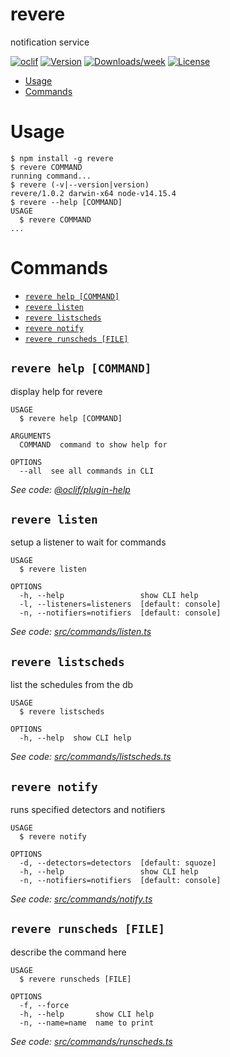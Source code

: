 revere
======

notification service

[![oclif](https://img.shields.io/badge/cli-oclif-brightgreen.svg)](https://oclif.io)
[![Version](https://img.shields.io/npm/v/revere.svg)](https://npmjs.org/package/revere)
[![Downloads/week](https://img.shields.io/npm/dw/revere.svg)](https://npmjs.org/package/revere)
[![License](https://img.shields.io/npm/l/revere.svg)](https://github.com/git@github.com:jaredjj3/revere.git/blob/master/package.json)

<!-- toc -->
* [Usage](#usage)
* [Commands](#commands)
<!-- tocstop -->
# Usage
<!-- usage -->
```sh-session
$ npm install -g revere
$ revere COMMAND
running command...
$ revere (-v|--version|version)
revere/1.0.2 darwin-x64 node-v14.15.4
$ revere --help [COMMAND]
USAGE
  $ revere COMMAND
...
```
<!-- usagestop -->
# Commands
<!-- commands -->
* [`revere help [COMMAND]`](#revere-help-command)
* [`revere listen`](#revere-listen)
* [`revere listscheds`](#revere-listscheds)
* [`revere notify`](#revere-notify)
* [`revere runscheds [FILE]`](#revere-runscheds-file)

## `revere help [COMMAND]`

display help for revere

```
USAGE
  $ revere help [COMMAND]

ARGUMENTS
  COMMAND  command to show help for

OPTIONS
  --all  see all commands in CLI
```

_See code: [@oclif/plugin-help](https://github.com/oclif/plugin-help/blob/v3.2.1/src/commands/help.ts)_

## `revere listen`

setup a listener to wait for commands

```
USAGE
  $ revere listen

OPTIONS
  -h, --help                 show CLI help
  -l, --listeners=listeners  [default: console]
  -n, --notifiers=notifiers  [default: console]
```

_See code: [src/commands/listen.ts](https://github.com/jaredjj3/revere/blob/v1.0.2/src/commands/listen.ts)_

## `revere listscheds`

list the schedules from the db

```
USAGE
  $ revere listscheds

OPTIONS
  -h, --help  show CLI help
```

_See code: [src/commands/listscheds.ts](https://github.com/jaredjj3/revere/blob/v1.0.2/src/commands/listscheds.ts)_

## `revere notify`

runs specified detectors and notifiers

```
USAGE
  $ revere notify

OPTIONS
  -d, --detectors=detectors  [default: squoze]
  -h, --help                 show CLI help
  -n, --notifiers=notifiers  [default: console]
```

_See code: [src/commands/notify.ts](https://github.com/jaredjj3/revere/blob/v1.0.2/src/commands/notify.ts)_

## `revere runscheds [FILE]`

describe the command here

```
USAGE
  $ revere runscheds [FILE]

OPTIONS
  -f, --force
  -h, --help       show CLI help
  -n, --name=name  name to print
```

_See code: [src/commands/runscheds.ts](https://github.com/jaredjj3/revere/blob/v1.0.2/src/commands/runscheds.ts)_
<!-- commandsstop -->
